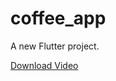 # coffee_app

A new Flutter project.

[Download Video](https://github.com/HidayahJadaan/coffee_app/blob/main/demo.mp4)
